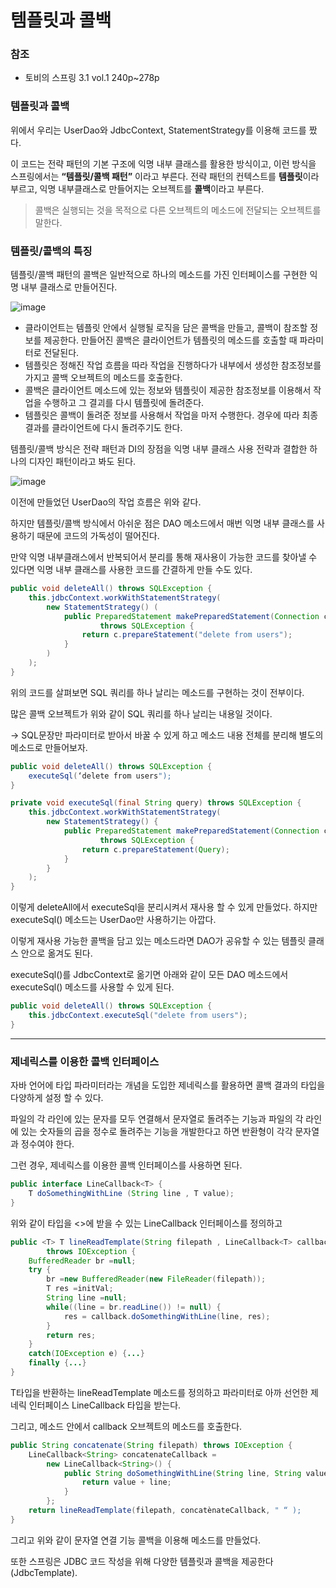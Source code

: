 # 템플릿과 콜백

### 참조

- 토비의 스프링 3.1 vol.1 240p~278p

### 템플릿과 콜백

위에서 우리는 UserDao와 JdbcContext, StatementStrategy를 이용해 코드를 짰다.

이 코드는 전략 패턴의 기본 구조에 익명 내부 클래스를 활용한 방식이고, 이런 방식을 스프링에서는 **“템플릿/콜백 패턴”** 이라고 부른다. 전략 패턴의 컨텍스트를 **템플릿**이라 부르고, 익명 내부클래스로 만들어지는 오브젝트를 **콜백**이라고 부른다.

> 콜백은 실행되는 것을 목적으로 다른 오브젝트의 메소드에 전달되는 오브젝트를 말한다.
> 

### 템플릿/콜백의 특징

템플릿/콜백 패턴의 콜백은 일반적으로 하나의 메소드를 가진 인터페이스를 구현한 익명 내부 클래스로 만들어진다.

![image](https://user-images.githubusercontent.com/108508730/197171384-129b578f-d659-4873-a950-2f6c4cd6de9b.png)

- 클라이언트는 템플릿 안에서 실행될 로직을 담은 콜백을 만들고, 콜백이 참조할 정보를 제공한다. 만들어진 콜백은 클라이언트가 템플릿의 메소드를 호출할 때 파라미터로 전달된다.
- 템플릿은 정해진 작업 흐름을 따라 작업을 진행하다가 내부에서 생성한 참조정보를 가지고 콜백 오브젝트의 메소드를 호출한다.
- 콜백은 클라이언트 메소드에 있는 정보와 템플릿이 제공한 참조정보를 이용해서 작업을 수행하고 그 결괴를 다시 템플릿에 돌려준다.
- 템플릿은 콜백이 돌려준 정보를 사용해서 작업을 마저 수행한다. 경우에 따라 최종 결과를 클라이언트에 다시 돌려주기도 한다.

템플릿/콜백 방식은 전략 패턴과 DI의 장점을 익명 내부 클래스 사용 전략과 결합한 하나의 디자인 패턴이라고 봐도 된다.

![image](https://user-images.githubusercontent.com/108508730/197171446-13d13b8e-d5ed-45a5-bf39-9c9727d8cf1d.png)

이전에 만들었던 UserDao의 작업 흐름은 위와 같다.

하지만 템플릿/콜백 방식에서 아쉬운 점은 DAO 메소드에서 매번 익명 내부 클래스를 사용하기 때문에 코드의 가독성이 떨어진다.

만약 익명 내부클래스에서 반복되어서 분리를 통해 재사용이 가능한 코드를 찾아낼 수 있다면 익명 내부 클래스를 사용한 코드를 간결하게 만들 수도 있다.

```java
public void deleteAll() throws SQLException {
	this.jdbcContext.workWithStatementStrategy(
		new StatementStrategy() (
			public PreparedStatement makePreparedStatement(Connection c)
					throws SQLException {
				return c.prepareStatement("delete from users");
			}
		)
	);
}
```

위의 코드를 살펴보면 SQL 쿼리를 하나 날리는 메소드를 구현하는 것이 전부이다.

많은 콜백 오브젝트가 위와 같이 SQL 쿼리를 하나 날리는 내용일 것이다.

→ SQL문장만 파라미터로 받아서 바꿀 수 있게 하고 메소드 내용 전체를 분리해 별도의 메소드로 만들어보자.

```java
public void deleteAll() throws SQLException {
	executeSql(‘delete from users");
}

private void executeSql(final String query) throws SQLException {
	this.jdbcContext.workWithStatementStrategy(
		new StatementStrategy() {
			public PreparedStatement makePreparedStatement(Connection c)
					throws SQLException {
				return c.prepareStatement(Query);
			}
		}
	);
}
```

이렇게 deleteAll에서 executeSql을 분리시켜서 재사용 할 수 있게 만들었다. 하지만 executeSql() 메소드는 UserDao만 사용하기는 아깝다.

이렇게 재사용 가능한 콜백을 담고 있는 메소드라면 DAO가 공유할 수 있는 템플릿 클래스 안으로 옮겨도 된다.

executeSql()를 JdbcContext로 옮기면 아래와 같이 모든 DAO 메소드에서 executeSql() 메소드를 사용할 수 있게 된다.

```java
public void deleteAll() throws SQLException {
	this.jdbcContext.executeSql("delete from users");
}
```

 

---

### 제네릭스를 이용한 콜백 인터페이스

자바 언어에 타입 파라미터라는 개념을 도입한 제네릭스를 활용하면 콜백 결과의 타입을 다양하게 설정 할 수 있다.

파일의 각 라인에 있는 문자를 모두 연결해서 문자열로 돌려주는 기능과 파일의 각 라인에 있는 숫자들의 곱을 정수로 돌려주는 기능을 개발한다고 하면 반환형이 각각 문자열과 정수여야 한다.

그런 경우, 제네릭스를 이용한 콜백 인터페이스를 사용하면 된다.

```java
public interface LineCallback<T> {
	T doSomethingWithLine (String line , T value);
}
```

위와 같이 타입을 <>에 받을 수 있는 LineCallback 인터페이스를 정의하고

```java
public <T> T lineReadTemplate(String filepath , LineCallback<T> callback, T initVal)
		throws IOException {
	BufferedReader br =null;
	try {
		br =new BufferedReader(new FileReader(filepath));
		T res =initVal;
		String line =null;
		while((line = br.readLine()) != null) {
			res = callback.doSomethingWithLine(line, res);
		}
		return res;
	}
	catch(IOException e) {...}
	finally {...}
}
```

T타입을 반환하는 lineReadTemplate 메소드를 정의하고 파라미터로 아까 선언한 제네릭 인터페이스 LineCallback 타입을 받는다.

그리고, 메소드 안에서 callback 오브젝트의 메소드를 호출한다.

```java
public String concatenate(String filepath) throws IOException {
	LineCallback<String> concatenateCallback =
		new LineCallback<String>() {
			public String doSomethingWithLine(String line, String value) {
				return value + line;
			}
		};
	return lineReadTemplate(filepath, concatènateCallback, " “ );
}
```

그리고 위와 같이 문자열 연결 기능 콜백을 이용해 메소드를 만들었다.

또한 스프링은 JDBC 코드 작성을 위해 다양한 템플릿과 콜백을 제공한다(JdbcTemplate).
